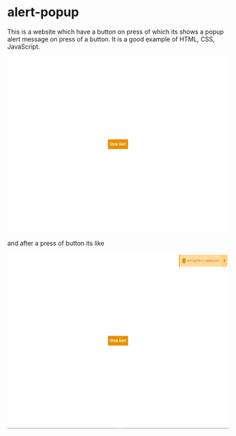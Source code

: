 # alert-popup

This is a website which have a button on press of which its shows a popup alert message on press of a button.
It is a good example of HTML, CSS, JavaScript.

<img src="one.png" height="400px">

and after a press of button its like 

<img src="two.png" height="400px">
